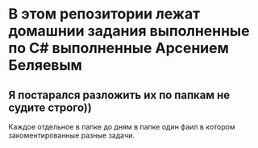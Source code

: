 # В этом репозитории лежат домашнии задания выполненные по С# выполненные Арсением Беляевым

## Я постарался разложить их по папкам не судите строго))

Каждое отдельное в папке до дням в папке один фаил в котором закоментированные разные задачи.

